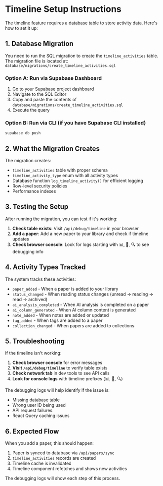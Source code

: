 # Timeline Setup Instructions

The timeline feature requires a database table to store activity data. Here's how to set it up:

## 1. Database Migration

You need to run the SQL migration to create the `timeline_activities` table. The migration file is located at:
`database/migrations/create_timeline_activities.sql`

### Option A: Run via Supabase Dashboard
1. Go to your Supabase project dashboard
2. Navigate to the SQL Editor
3. Copy and paste the contents of `database/migrations/create_timeline_activities.sql`
4. Execute the query

### Option B: Run via CLI (if you have Supabase CLI installed)
```bash
supabase db push
```

## 2. What the Migration Creates

The migration creates:
- `timeline_activities` table with proper schema
- `timeline_activity_type` enum with all activity types
- Database function `log_timeline_activity()` for efficient logging
- Row-level security policies
- Performance indexes

## 3. Testing the Setup

After running the migration, you can test if it's working:

1. **Check table exists**: Visit `/api/debug/timeline` in your browser
2. **Add a paper**: Add a new paper to your library and check if timeline updates
3. **Check browser console**: Look for logs starting with 📊, 📅, 🔍 to see debugging info

## 4. Activity Types Tracked

The system tracks these activities:
- `paper_added` - When a paper is added to your library
- `status_changed` - When reading status changes (unread → reading → read → archived)  
- `ai_analysis_completed` - When AI analysis is completed on a paper
- `ai_column_generated` - When AI column content is generated
- `note_added` - When notes are added or updated
- `tag_added` - When tags are added to a paper
- `collection_changed` - When papers are added to collections

## 5. Troubleshooting

If the timeline isn't working:

1. **Check browser console** for error messages
2. **Visit `/api/debug/timeline`** to verify table exists
3. **Check network tab** in dev tools to see API calls
4. **Look for console logs** with timeline prefixes (📊, 📅, 🔍)

The debugging logs will help identify if the issue is:
- Missing database table
- Wrong user ID being used
- API request failures
- React Query caching issues

## 6. Expected Flow

When you add a paper, this should happen:
1. Paper is synced to database via `/api/papers/sync`
2. `timeline_activities` records are created
3. Timeline cache is invalidated
4. Timeline component refetches and shows new activities

The debugging logs will show each step of this process.